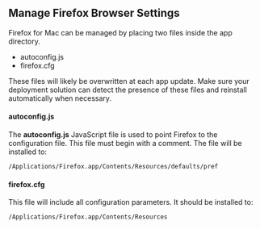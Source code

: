 ## Manage Firefox Browser Settings

Firefox for Mac can be managed by placing two files inside the app directory. 
  * autoconfig.js
  * firefox.cfg

These files will likely be overwritten at each app update. Make sure your deployment solution can detect the presence of these files and reinstall automatically when necessary.

#### autoconfig.js
The **autoconfig.js** JavaScript file is used to point Firefox to the configuration file. This file must begin with a comment. The file will be installed to:
```
/Applications/Firefox.app/Contents/Resources/defaults/pref
```

#### firefox.cfg
This file will include all configuration parameters. It should be installed to:
```
/Applications/Firefox.app/Contents/Resources
```